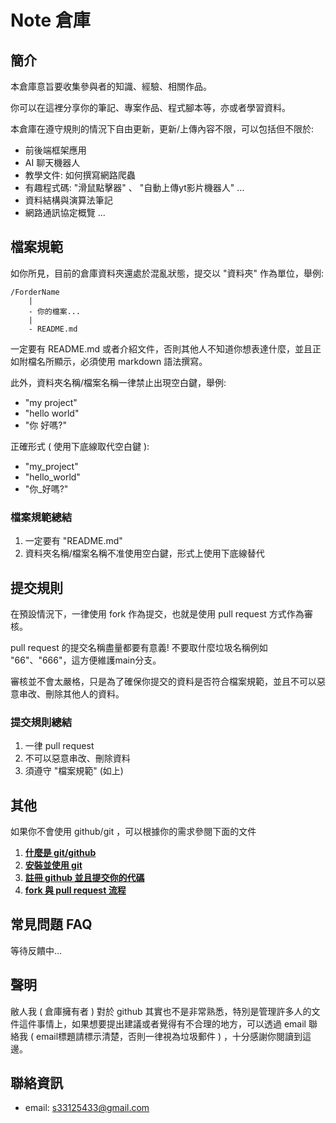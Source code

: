 # Note 倉庫

## 簡介
本倉庫意旨要收集參與者的知識、經驗、相關作品。

你可以在這裡分享你的筆記、專案作品、程式腳本等，亦或者學習資料。

本倉庫在遵守規則的情況下自由更新，更新/上傳內容不限，可以包括但不限於:
- 前後端框架應用
- AI 聊天機器人
- 教學文件: 如何撰寫網路爬蟲
- 有趣程式碼: "滑鼠點擊器" 、 "自動上傳yt影片機器人" ...
- 資料結構與演算法筆記
- 網路通訊協定概覽
...

## 檔案規範
如你所見，目前的倉庫資料夾還處於混亂狀態，提交以 "資料夾" 作為單位，舉例:

```
/ForderName
    |
    - 你的檔案...
    |
    - README.md
```

一定要有 README.md 或者介紹文件，否則其他人不知道你想表達什麼，並且正如附檔名所顯示，必須使用 markdown 語法撰寫。

此外，資料夾名稱/檔案名稱一律禁止出現空白鍵，舉例:
- "my project"
- "hello world"
- "你 好嗎?"

正確形式 ( 使用下底線取代空白鍵 ):
- "my_project"
- "hello_world"
- "你_好嗎?"

### 檔案規範總結
1. 一定要有 "README.md"
2. 資料夾名稱/檔案名稱不准使用空白鍵，形式上使用下底線替代


## 提交規則
在預設情況下，一律使用 fork 作為提交，也就是使用 pull request 方式作為審核。

pull request 的提交名稱盡量都要有意義! 不要取什麼垃圾名稱例如 "66"、"666"，這方便維護main分支。

審核並不會太嚴格，只是為了確保你提交的資料是否符合檔案規範，並且不可以惡意串改、刪除其他人的資料。

### 提交規則總結
1. 一律 pull request
2. 不可以惡意串改、刪除資料
3. 須遵守 "檔案規範" (如上)

## 其他

如果你不會使用 github/git ，可以根據你的需求參閱下面的文件

1. [**什麼是 git/github**](docs/介紹Git與Github.md)
2. [**安裝並使用 git**](docs/安裝並使用Git.md)
3. [**註冊 github 並且提交你的代碼**](docs/註冊github並且提交你的代碼.md)
4. [**fork 與 pull request 流程**](docs/Fork與PullRequest流程.md) 

## 常見問題 FAQ

等待反饋中...

## 聲明
敝人我 ( 倉庫擁有者 ) 對於 github 其實也不是非常熟悉，特別是管理許多人的文件這件事情上，如果想要提出建議或者覺得有不合理的地方，可以透過 email 聯絡我 ( email標題請標示清楚，否則一律視為垃圾郵件 ) ，十分感謝你閱讀到這邊。

## 聯絡資訊
- email: s33125433@gmail.com